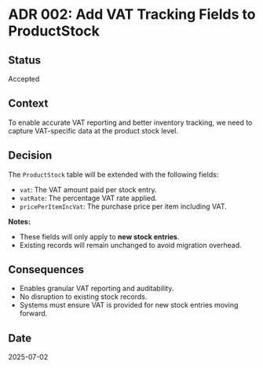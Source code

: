 # ADR 002: Add VAT Tracking Fields to ProductStock

## Status

Accepted

## Context

To enable accurate VAT reporting and better inventory tracking, we need to capture VAT-specific data at the product stock level.

## Decision

The `ProductStock` table will be extended with the following fields:

- `vat`: The VAT amount paid per stock entry.
- `vatRate`: The percentage VAT rate applied.
- `pricePerItemIncVat`: The purchase price per item including VAT.

**Notes:**

- These fields will only apply to **new stock entries**.
- Existing records will remain unchanged to avoid migration overhead.

## Consequences

- Enables granular VAT reporting and auditability.
- No disruption to existing stock records.
- Systems must ensure VAT is provided for new stock entries moving forward.

## Date

2025-07-02
